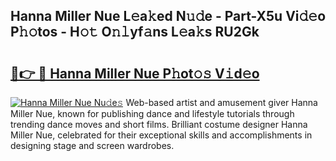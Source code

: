 ## Hanna Miller Nue L𝚎a𝚔ed N𝚞𝚍e - Part-X5u Vi𝚍𝚎o P𝚑𝚘tos - H𝚘𝚝 O𝚗𝚕yf𝚊ns L𝚎a𝚔s RU2Gk

# <h2><a href="http://kf5y8w.oniu.top/?m=Hanna+Miller+Nue">🔗👉 🔴 Hanna Miller Nue P𝚑ot𝚘𝚜 V𝚒d𝚎o</a></h2>

[![Hanna Miller Nue Nu𝚍e𝚜](https://i.imgur.com/0qMVB7G.gif)](http://kf5y8w.oniu.top/?m=Hanna+Miller+Nue)
Web-based artist and amusement giver Hanna Miller Nue, known for publishing dance and lifestyle tutorials through trending dance moves and short films. Brilliant costume designer Hanna Miller Nue, celebrated for their exceptional skills and accomplishments in designing stage and screen wardrobes.  
